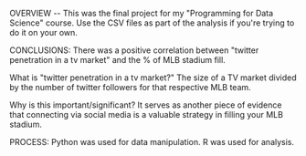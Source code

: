 OVERVIEW -- This was the final project for my "Programming for Data Science" course. Use the CSV files as part of the analysis if you're trying to do it on your own.

CONCLUSIONS: There was a positive correlation between "twitter penetration in a tv market" and the % of MLB stadium fill. 

What is "twitter penetration in a tv market?" 
  The size of a TV market divided by the number of twitter followers for that respective MLB team. 
  
Why is this important/significant?
  It serves as another piece of evidence that connecting via social media is a valuable strategy in filling your MLB stadium. 
  
  
PROCESS:
  Python was used for data manipulation.
  R was used for analysis.  
  
